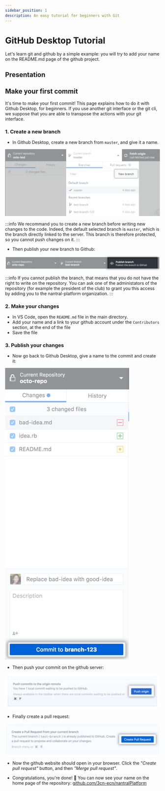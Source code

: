 ```yaml
---
sidebar_position: 1
description: An easy tutorial for beginners with Git
---
```


# GitHub Desktop Tutorial

Let's learn git and github by a simple example: you will try to add your
name on the README.md page of the github project.

## Presentation

## Make your first commit

It's time to make your first commit! This page explains how to do it with Github
Desktop, for beginners. If you use another git interface or the git cli, we
suppose that you are able to transpose the actions with your git interface.

### 1. Create a new branch

- In Github Desktop, create a new branch from `master`, and give it a name.

![Create new branch](./new-branch-button-win.png)

:::info
We recommand you to create a new branch before writing new changes to the code. Indeed, the default selected branch
is `master`, which is the branch directly linked to the server. This branch is therefore protected, so you cannot
push changes on it.
:::

- Then publish your new branch to Github:

![Publish a branch](./publish-branch-button.png)

:::info
If you cannot publish the branch, that means that you do not have the right to write on the repository.
You can ask one of the administators of the repository (for example the president of the club) to grant you
this access by adding you to the nantral-platform organization.
:::

### 2. Make your changes

- In VS Code, open the `README.md` file in the main directory.
- Add your name and a link to your github account under the `Contributors` section, at the end of the file
- Save the file

### 3. Publish your changes

- Now go back to Github Desktop, give a name to the commit and create it:

![Create commit](./commit-button.png)

- Then push your commit on the github server:

![Push a commit](./push-origin-button.png)

- Finally create a pull request:

![Create pull request](./create-pull-request.png)

- Now the github website should open in your browser. Click the _"Create pull request"_ button, and then
  _"Merge pull request"_.

- Congratulations, you're done! 🥳 You can now see your name on the home page of the repository:
  [github.com/3cn-ecn/nantralPlatform](https://github.com/3cn-ecn/nantralPlatform)
